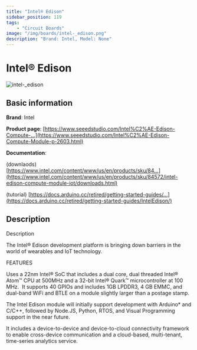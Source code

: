 ```yaml
---
title: "Intel® Edison"
sidebar_position: 119
tags:
    - "Circuit Boards"
image: "/img/boards/intel-_edison.png"
description: "Brand: Intel, Model: None"
---
```

# Intel® Edison

![intel-_edison](/img/boards/intel-_edison.png)

## Basic information

**Brand**: Intel

**Product page**: [https://www.seeedstudio.com/Intel%C2%AE-Edison-Compute-...](https://www.seeedstudio.com/Intel%C2%AE-Edison-Compute-Module-p-2603.html)

**Documentation**: 

\(downlaods\) [https://www.intel.com/content/www/us/en/products/sku/84...](https://www.intel.com/content/www/us/en/products/sku/84572/intel-edison-compute-module-iot/downloads.html)

\(tutorial\) [https://docs.arduino.cc/retired/getting-started-guides/...](https://docs.arduino.cc/retired/getting-started-guides/IntelEdison/)

## Description

Description

The Intel® Edison development platform is bringing down barriers in the world of wearables and IoT technology\.



FEATURES



Uses a 22nm Intel® SoC that includes a dual core, dual threaded Intel® Atom™ CPU at 500MHz and a 32\-bit Intel® Quark™ microcontroller at 100 MHz\.  It supports 40 GPIOs and includes 1GB LPDDR3, 4 GB EMMC, and dual\-band WiFi and BTLE on a module slightly larger than a postage stamp\.

The Intel Edison module will initially support development with Arduino\* and C/C\+\+, followed by Node\.JS, Python, RTOS, and Visual Programming support in the near future\.

It includes a device\-to\-device and device\-to\-cloud connectivity framework to enable cross\-device communication and a cloud\-based, multi\-tenant, time\-series analytics service\.

